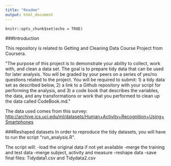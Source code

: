 ```yaml
---
title: "Readme"
output: html_document
---
```


```{r setup, include=FALSE}
knitr::opts_chunk$set(echo = TRUE)
```

###Introduction

This repository is related to Getting and Cleaning Data Course Project from Coursera.

"The purpose of this project is to demonstrate your ability to collect, work with, and clean a data set. The goal is to prepare tidy data that can be used for later analysis. You will be graded by your peers on a series of yes/no questions related to the project. You will be required to submit: 1) a tidy data set as described below, 2) a link to a Github repository with your script for performing the analysis, and 3) a code book that describes the variables, the data, and any transformations or work that you performed to clean up the data called CodeBook.md."

The data used comes from this survey:
http://archive.ics.uci.edu/ml/datasets/Human+Activity+Recognition+Using+Smartphones


###Reshaped datasets
In order to reproduce the tidy datasets, you will have to run the script "run_analysis.R".

The script will: 
-load the original data if not yet available
-merge the training and test data
-merge subject, activity and measure
-reshape data
-save final files: Tidydata1.csv and Tidydata2.csv







